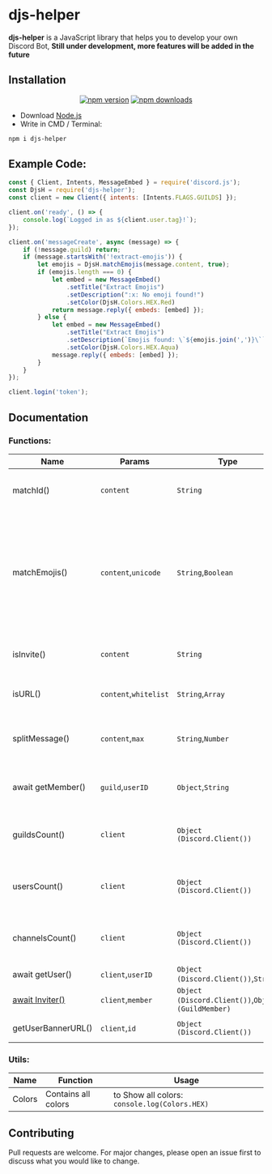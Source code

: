 # djs-helper
**djs-helper** is a JavaScript library that helps you to develop your own Discord Bot, **Still under development, more features will be added in the future**

## Installation
<div align="center">
    <a href="https://www.npmjs.com/package/djs-helper"><img src="https://img.shields.io/npm/v/djs-helper.svg?maxAge=3600" alt="npm version" /></a>
    <a href="https://www.npmjs.com/package/djs-helper"><img src="https://img.shields.io/npm/dt/djs-helper.svg?maxAge=3600" alt="npm downloads" /></a>
</div>

- Download [Node.js](https://nodejs.org)
- Write in CMD / Terminal:
```bash
npm i djs-helper
```
## Example Code:

```javascript
const { Client, Intents, MessageEmbed } = require('discord.js');
const DjsH = require('djs-helper');
const client = new Client({ intents: [Intents.FLAGS.GUILDS] });

client.on('ready', () => {
    console.log(`Logged in as ${client.user.tag}!`);
});

client.on('messageCreate', async (message) => {
    if (!message.guild) return;
    if (message.startsWith('!extract-emojis')) {
        let emojis = DjsH.matchEmojis(message.content, true);
        if (emojis.length === 0) {
            let embed = new MessageEmbed()
                .setTitle("Extract Emojis")
                .setDescription(":x: No emoji found!")
                .setColor(DjsH.Colors.HEX.Red)
            return message.reply({ embeds: [embed] });
        } else {
            let embed = new MessageEmbed()
                .setTitle("Extract Emojis")
                .setDescription(`Emojis found: \`${emojis.join(',')}\``)
                .setColor(DjsH.Colors.HEX.Aqua)
            message.reply({ embeds: [embed] });
        }
    }
});

client.login('token');
```

## Documentation
### Functions:

 **Name**      | **Params**            | **Type**           | **Function**           | **Returns**                                                                                                 
---------------|-----------------------|--------------------|------------------------|------------------------------------------------------------------------------------
 matchId()     | `content`             | `String`           | `Extract All Discord IDs from content`  | `Array`                                                                    
 matchEmojis() | `content`,`unicode`   | `String`,`Boolean` | `Extract All Discord Emojis from content, If` **unicode** `is` **true** `it will return Unicode emojis too`| `Array`
 isInvite()    | `content`             | `String`           | `Checks if content contains Discord Invites`| `Boolean`                                                        
 isURL()       | `content`,`whitelist` | `String`,`Array`   | `Checks if content contains URLs`| `Boolean`  
 splitMessage()       | `content`,`max` | `String`,`Number`   | `Split string every` max `default: 2000 max`| `Array`
 await getMember()       | `guild`,`userID` | `Object`,`String`   | `Get member from guild using ID`| `Object`/`null`
guildsCount()       | `client` | `Object (Discord.Client())`  | `Get client guilds count (Supports Sharding)`| `Number`       
usersCount()       | `client` | `Object (Discord.Client())`  | `Get client users count (Supports Sharding)` | `Number`        
channelsCount()       | `client` | `Object (Discord.Client())`  | `Get client channels count (Supports Sharding)`| `Number`  
 await getUser()       | `client`,`userID` | `Object (Discord.Client())`,`String`   | `Get user using ID`| `Object`/`null`| `Object`/`null`   
[await Inviter()](https://github.com/Amir-78/djs-helper/blob/master/examples/Inviter.md#await-inviter)       | `client`,`member` | `Object (Discord.Client())`,`Object (GuildMember)`   | `Get used invite`| `Object`    
getUserBannerURL()       | `client`,`id` | `Object (Discord.Client())`  | `Get User Banner URL`| `URL` /`null` 
                                                                                                 
### Utils:

 Name   | Function            | Usage                                    
--------|---------------------|------------------------------------------
 Colors | Contains all colors | to Show all colors: `console.log(Colors.HEX)` 


## Contributing
Pull requests are welcome. For major changes, please open an issue first to discuss what you would like to change.
